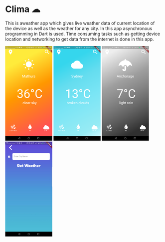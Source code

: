 


# Clima ☁

This is aweather app which gives live weather data of current location of the device as well as the weather for any city.
In this app asynchronous programming in Dart is used. Time consuming tasks such as getting device location and networking to get data from the internet is done in this app. 

<img src="image1[1].png" width="30%" height="30%" />
<img src="image3[1].png" width="30%" height="30%" />
<img src="image4[1].png" width="30%" height="30%" />
<img src="city_search[1].png" width="30%" height="30%" />



